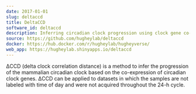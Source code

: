 ```yaml
---
date: 2017-01-01
slug: deltaccd
title: DeltaCCD
software_id: deltaccd
description: Inferring circadian clock progression using clock gene co-expression
source: https://github.com/hugheylab/deltaccd
docker: https://hub.docker.com/r/hugheylab/hugheyverse/
web_app: https://hugheylab.shinyapps.io/deltaccd
---
```


ΔCCD (delta clock correlation distance) is a method to infer the progression of the mammalian circadian clock based on the co-expression of circadian clock genes. ΔCCD can be applied to datasets in which the samples are not labeled with time of day and were not acquired throughout the 24-h cycle.

